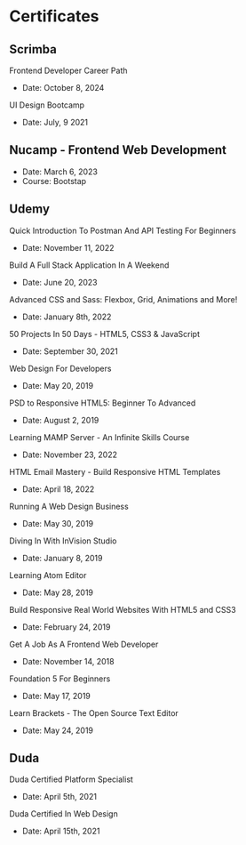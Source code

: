 # Certificates

## Scrimba

Frontend Developer Career Path
- Date: October 8, 2024

UI Design Bootcamp
- Date: July, 9 2021

## Nucamp - Frontend Web Development

- Date: March 6, 2023
- Course: Bootstap

## Udemy


Quick Introduction To Postman And API Testing For Beginners
- Date: November 11, 2022

Build A Full Stack Application In A Weekend
- Date: June 20, 2023

Advanced CSS and Sass: Flexbox, Grid, Animations and More!
- Date: January 8th, 2022

50 Projects In 50 Days - HTML5, CSS3 & JavaScript
- Date: September 30, 2021

Web Design For Developers
- Date: May 20, 2019

PSD to Responsive HTML5: Beginner To Advanced
- Date: August 2, 2019

Learning MAMP Server - An Infinite Skills Course
- Date: November 23, 2022

HTML Email Mastery - Build Responsive HTML Templates
- Date: April 18, 2022

Running A Web Design Business
- Date: May 30, 2019

Diving In With InVision Studio
- Date: January 8, 2019

Learning Atom Editor
- Date: May 28, 2019

Build Responsive Real World Websites With HTML5 and CSS3
- Date: February 24, 2019

Get A Job As A Frontend Web Developer
- Date: November 14, 2018

Foundation 5 For Beginners
- Date: May 17, 2019

Learn Brackets - The Open Source Text Editor
- Date: May 24, 2019


## Duda

Duda Certified Platform Specialist
- Date: April 5th, 2021

Duda Certified In Web Design
- Date: April 15th, 2021







